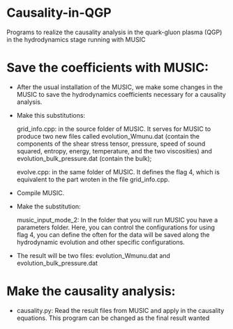 # Causality-in-QGP
Programs to realize the causality analysis in the quark-gluon plasma (QGP) in the hydrodynamics stage running with MUSIC

# Save the coefficients with MUSIC:
- After the usual installation of the MUSIC, we make some changes in the MUSIC to save the hydrodynamics coefficients necessary for a causality analysis.
- Make this substitutions: 

  grid_info.cpp: in the source folder of MUSIC. It serves for MUSIC to produce two new files called evolution_Wmunu.dat (contain the components of the shear stress tensor, pressure, speed of sound squared, entropy, energy, temperature, and the two viscosities) and evolution_bulk_pressure.dat (contain the bulk);

  evolve.cpp: in the same folder of MUSIC. It defines the flag 4, which is equivalent to the part wroten in the file grid_info.cpp.

- Compile MUSIC.
- Make the substitution:

  music_input_mode_2: In the folder that you will run MUSIC you have a parameters folder. Here, you can control the configurations for using flag 4, you can define the often for the data will be saved along the hydrodynamic evolution and other specific configurations.

- The result will be two files: evolution_Wmunu.dat and evolution_bulk_pressure.dat

# Make the causality analysis:
- causality.py: Read the result files from MUSIC and apply in the causality equations. This program can be changed as the final result wanted 
